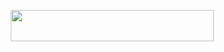 
<p align="center"><a href="https://heroku.com/deploy?template=https://github.com/AMANTYA1/CC">
  <img src="https://img.shields.io/badge/Deploy%20To%20Heroku-aqua?style=flat&logo=heroku" width="325" height="50.100" /></a></p>
